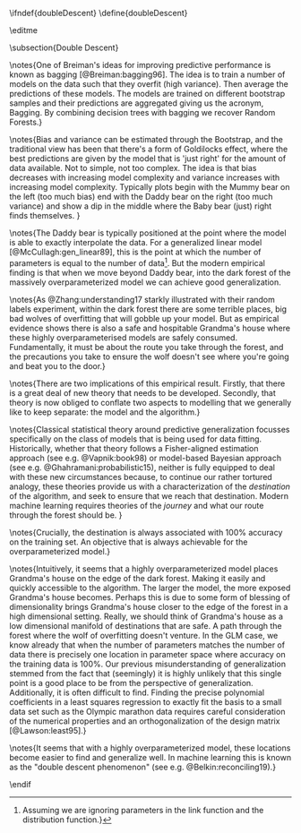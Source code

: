 \ifndef{doubleDescent}
\define{doubleDescent}

\editme

\subsection{Double Descent}

\notes{One of Breiman's ideas for improving predictive performance is
known as bagging [@Breiman:bagging96]. The idea is to train a number of models on the data
such that they overfit (high variance). Then average the predictions
of these models. The models are trained on different bootstrap samples
and their predictions are aggregated giving us the acronym,
Bagging. By combining decision trees with bagging we recover Random
Forests.}

\notes{Bias and variance can be estimated through the Bootstrap, and
the traditional view has been that there's a form of Goldilocks
effect, where the best predictions are given by the model that is
'just right' for the amount of data available. Not to simple, not too
complex. The idea is that bias decreases with increasing model
complexity and variance increases with increasing model
complexity. Typically plots begin with the Mummy bear on the left (too
much bias) end with the Daddy bear on the right (too much variance)
and show a dip in the middle where the Baby bear (just) right finds
themselves. }

\notes{The Daddy bear is typically positioned at the point where the
model is able to exactly interpolate the data. For a generalized
linear model [@McCullagh:gen_linear89], this is the point at which the
number of parameters is equal to the number of data[^assuming]. But
the modern empirical finding is that when we move beyond Daddy bear,
into the dark forest of the massively overparameterized model we can
achieve good generalization.

[^assuming]: Assuming we are ignoring parameters in the link function and the distribution function.}

\notes{As @Zhang:understanding17 starkly illustrated with
their random labels experiment, within the dark forest there are some
terrible places, big bad wolves of overfitting that will gobble up
your model. But as empirical evidence shows there is also a safe and
hospitable Grandma's house where these highly overparameterised models
are safely consumed. Fundamentally, it must be about the route you
take through the forest, and the precautions you take to ensure the
wolf doesn't see where you're going and beat you to the door.}

\notes{There are two implications of this empirical result. Firstly,
that there is a great deal of new theory that needs to be
developed. Secondly, that theory is now obliged to conflate two
aspects to modelling that we generally like to keep separate: the
model and the algorithm.}

\notes{Classical statistical theory around predictive generalization
focusses specifically on the class of models that is being used for
data fitting. Historically, whether that theory follows a
Fisher-aligned estimation approach (see e.g. @Vapnik:book98) or
model-based Bayesian approach (see e.g. @Ghahramani:probabilistic15),
neither is fully equipped to deal with these new circumstances
because, to continue our rather tortured analogy, these theories
provide us with a characterization of the *destination* of the
algorithm, and seek to ensure that we reach that destination. Modern
machine learning requires theories of the *journey* and what our route
through the forest should be. }

\notes{Crucially, the destination is always associated with 100%
accuracy on the training set. An objective that is always achievable
for the overparameterized model.}

\notes{Intuitively, it seems that a highly overparameterized model
places Grandma's house on the edge of the dark forest. Making it
easily and quickly accessible to the algorithm. The larger the model,
the more exposed Grandma's house becomes. Perhaps this is due to some
form of blessing of dimensionality brings Grandma's house closer to
the edge of the forest in a high dimensional setting. Really, we should
think of Grandma's house as a low dimensional manifold of destinations
that are safe. A path through the forest where the wolf of overfitting
doesn't venture. In the GLM case, we know already that when the number
of parameters matches the number of data there is precisely one
location in parameter space where accuracy on the training data is
100%. Our previous misunderstanding of generalization stemmed from the
fact that (seemingly) it is highly unlikely that this single point is
a good place to be from the perspective of
generalization. Additionally, it is often difficult to find. Finding
the precise polynomial coefficients in a least squares regression to
exactly fit the basis to a small data set such as the Olympic marathon
data requires careful consideration of the numerical properties and an
orthogonalization of the design matrix [@Lawson:least95].}

\notes{It seems that with a highly overparameterized model, these
locations become easier to find and generalize well. In machine
learning this is known as the "double descent phenomenon" (see
e.g. @Belkin:reconciling19).}

\endif
